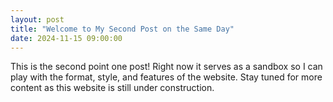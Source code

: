 ```yaml
---
layout: post
title: "Welcome to My Second Post on the Same Day"
date: 2024-11-15 09:00:00
---
```


This is the second point one post! Right now it serves as a sandbox so I can play with the format, style, and features of the website. Stay tuned for more content as this website is still under construction.
